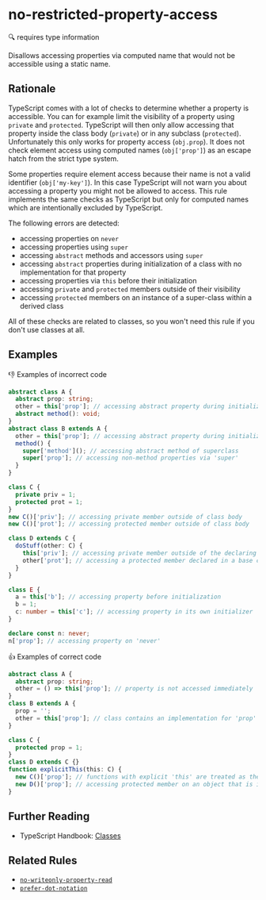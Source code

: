 # no-restricted-property-access

:mag: requires type information

Disallows accessing properties via computed name that would not be accessible using a static name.

## Rationale

TypeScript comes with a lot of checks to determine whether a property is accessible. You can for example limit the visibility of a property using `private` and `protected`. TypeScript will then only allow accessing that property inside the class body (`private`) or in any subclass (`protected`). Unfortunately this only works for property access (`obj.prop`). It does not check element access using computed names (`obj['prop']`) as an escape hatch from the strict type system.

Some properties require element access because their name is not a valid identifier (`obj['my-key']`). In this case TypeScript will not warn you about accessing a property you might not be allowed to access.
This rule implements the same checks as TypeScript but only for computed names which are intentionally excluded by TypeScript.

The following errors are detected:

* accessing properties on `never`
* accessing properties using `super`
* accessing `abstract` methods and accessors using `super`
* accessing `abstract` properties during initialization of a class with no implementation for that property
* accessing properties via `this` before their initialization
* accessing `private` and `protected` members outside of their visibility
* accessing `protected` members on an instance of a super-class within a derived class

All of these checks are related to classes, so you won't need this rule if you don't use classes at all.

## Examples

:thumbsdown: Examples of incorrect code

```ts
abstract class A {
  abstract prop: string;
  other = this['prop']; // accessing abstract property during initialization of the class
  abstract method(): void;
}
abstract class B extends A {
  other = this['prop']; // accessing abstract property during initialization of a subclass if there is no implementation for that property
  method() {
    super['method'](); // accessing abstract method of superclass
    super['prop']; // accessing non-method properties via 'super'
  }
}

class C {
  private priv = 1;
  protected prot = 1;
}
new C()['priv']; // accessing private member outside of class body
new C()['prot']; // accessing protected member outside of class body

class D extends C {
  doStuff(other: C) {
    this['priv']; // accessing private member outside of the declaring class' body
    other['prot']; // accessing a protected member declared in a base class on an instance that is not instanceof the containing class
  }
}

class E {
  a = this['b']; // accessing property before initialization
  b = 1;
  c: number = this['c']; // accessing property in its own initializer
}

declare const n: never;
n['prop']; // accessing property on 'never'
```

:thumbsup: Examples of correct code

```ts
abstract class A {
  abstract prop: string;
  other = () => this['prop']; // property is not accessed immediately
}
class B extends A {
  prop = '';
  other = this['prop']; // class contains an implementation for 'prop'
}

class C {
  protected prop = 1;
}
class D extends C {}
function explicitThis(this: C) {
  new C()['prop']; // functions with explicit 'this' are treated as they were in the class body when checking protected member access
  new D()['prop']; // accessing protected member on an object that is instanceof the containing class
}
```

## Further Reading

* TypeScript Handbook: [Classes](https://www.typescriptlang.org/docs/handbook/classes.html)

## Related Rules

* [`no-writeonly-property-read`](no-writeonly-property-read.md)
* [`prefer-dot-notation`](prefer-dot-notation.md)
